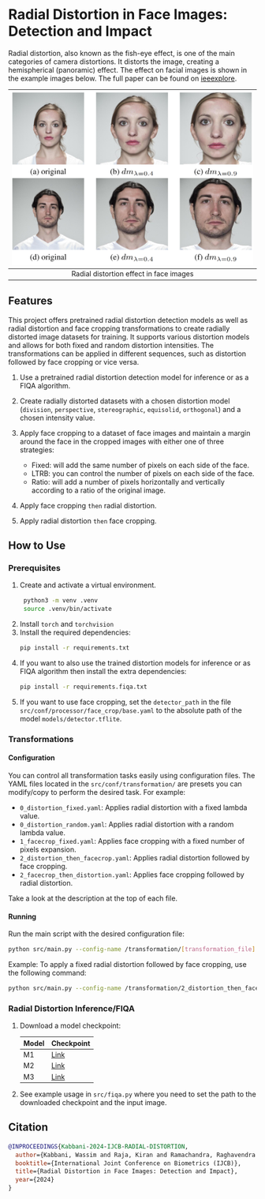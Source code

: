 # Radial Distortion in Face Images: Detection and Impact

Radial distortion, also known as the fish-eye effect, is one of the main categories of camera distortions. It distorts the image, creating a hemispherical (panoramic) effect. The effect on facial images is shown in the example images below. The full paper can be found on [ieeexplore](https://ieeexplore.ieee.org/document/10744456).

| ![Sample radially distorted images!](assets/samples.png) | 
|:--:| 
| Radial distortion effect in face images |

## Features

This project offers pretrained radial distortion detection models as well as radial distortion and face cropping transformations to create radially distorted image datasets for training. It supports various distortion models and allows for both fixed and random distortion intensities. The transformations can be applied in different sequences, such as distortion followed by face cropping or vice versa.

1. Use a pretrained radial distortion detection model for inference or as a FIQA algorithm.

2. Create radially distorted datasets with a chosen distortion model (`division`, `perspective`, `stereographic`, `equisolid`, `orthogonal`) and a chosen intensity value.

3. Apply face cropping to a dataset of face images and maintain a margin around the face in the cropped images with either one of three strategies:
   - Fixed: will add the same number of pixels on each side of the face.
   - LTRB: you can control the number of pixels on each side of the face.
   - Ratio: will add a number of pixels horizontally and vertically according to a ratio of the original image.

4. Apply face cropping `then` radial distortion.
   
5. Apply radial distortion `then` face cropping.

## How to Use

### Prerequisites

1. Create and activate a virtual environment.
   ```sh
    python3 -m venv .venv
    source .venv/bin/activate
    ```
2. Install `torch` and `torchvision`
3. Install the required dependencies:
    ```sh
    pip install -r requirements.txt
    ```
4. If you want to also use the trained distortion models for inference or as FIQA algorithm then install the extra dependencies:
    ```sh
    pip install -r requirements.fiqa.txt
    ```
5. If you want to use face cropping, set the `detector_path` in the file `src/conf/processor/face_crop/base.yaml` to the absolute path of the model `models/detector.tflite`.

### Transformations

#### Configuration

You can control all transformation tasks easily using configuration files. The YAML files located in the `src/conf/transformation/` are presets you can modify/copy to perform the desired task. For example:

- `0_distortion_fixed.yaml`: Applies radial distortion with a fixed lambda value.
- `0_distortion_random.yaml`: Applies radial distortion with a random lambda value.
- `1_facecrop_fixed.yaml`: Applies face cropping with a fixed number of pixels expansion.
- `2_distortion_then_facecrop.yaml`: Applies radial distortion followed by face cropping.
- `2_facecrop_then_distortion.yaml`: Applies face cropping followed by radial distortion.

Take a look at the description at the top of each file.

#### Running

Run the main script with the desired configuration file:
```sh
python src/main.py --config-name /transformation/[transformation_file].yaml    
```

Example: To apply a fixed radial distortion followed by face cropping, use the following command:
```sh
python src/main.py --config-name /transformation/2_distortion_then_facecrop.yaml]
```

### Radial Distortion Inference/FIQA

1. Download a model checkpoint:

    | Model    | Checkpoint |
    | -------- | ------- |
    | M1  | [Link](https://drive.google.com/file/d/1p9HyCtnJuX89WkrK8PKWBL-4GEnREDFb/view?usp=sharing)    |
    | M2  | [Link](https://drive.google.com/file/d/1Ofi3cSZB8GnNSk5mAdjKlftBelL6nSpz/view?usp=sharing)    |
    | M3  | [Link](https://drive.google.com/file/d/172domDw2Wh6dMoHiMz_mwFmrRR_t7Qm-/view?usp=sharing)    |

2. See example usage in `src/fiqa.py` where you need to set the path to the downloaded checkpoint and the input image.

## Citation

```bibtex
@INPROCEEDINGS{Kabbani-2024-IJCB-RADIAL-DISTORTION,
  author={Kabbani, Wassim and Raja, Kiran and Ramachandra, Raghavendra and Busch, Christoph},
  booktitle={International Joint Conference on Biometrics (IJCB)}, 
  title={Radial Distortion in Face Images: Detection and Impact}, 
  year={2024}
}
```